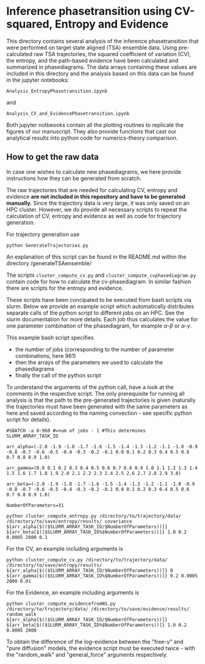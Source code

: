 
# Inference phasetransition using CV-squared, Entropy and Evidence


This directory contains several analysis of the inference phasetransition that were performed on target state aligned (TSA) ensemble data. Using pre-calculated raw TSA trajectories, the squared coefficient of variation (CV), the entropy, and the path-based evidence have been calculated and summarized in phasediagrams. The data arrays containing these values are included in this directory and the analysis based on this data can be found in the jupyter notebooks:
```
Analysis_EntropyPhasetransition.ipynb
```
and 
```
Analysis_CV_and_EvidencePhasetransition.ipynb
```
Both jupyter notbeooks contain all the plotting routines to replicate the figures of our manuscript. They also provide functions that cast our analytical results into python code for numerics-theory comparison.

## How to get the raw data

In case one wishes to calculate new phasediagrams, we here provide instructions how they can be generated from scratch.

The raw trajectories that are needed for calculating CV, entropy and evidence **are not included in this repository and have to be generated manually.** Since the trajectory data is very large, it was only saved on an HPC cluster. However, we do provide all necessary scripts to repeat the calculation of CV, entropy and evidence as well as code for trajectory generation.

For trajectory generation use
```
python GenerateTrajectories.py
```
An explanation of this script can be found in the README.md within the directory /generateTSAensemble/

The scripts `cluster_compute_cv.py` and `cluster_compute_cvphasediagram.py` contain code for how to calculate the cv-phasediagram. In similar fashion there are scripts for the entropy and evidence. 

These scripts have been concipated to be executed from bash scripts via slurm. Below we provide an example script which automatically distributes separate calls of the python script to different jobs on an HPC. See the slurm documentation for more details. Each job thus calculates the value for one parameter combination of the phasediagram, for example $\alpha$-$\beta$ or $\alpha$-$\gamma$. 

This example bash script specifies 
- the number of jobs (corresponding to the number of parameter combinations, here 961)
- then the arrays of the parameters we used to calculate the phasediagrams
- finally the call of the python script

To understand the arguments of the python call, have a look at the comments in the respective script. The only prerequisite for running all analysis is that the path to the pre-generated trajectories is given (naturally the trajectories must have been generated with the same parameters as here and saved according to the naming convection - see specific python script for details).
```
#SBATCH -a 0-960 #=num of jobs - 1 #This determines SLURM_ARRAY_TASK_ID

arr_alpha=(-2.0 -1.9 -1.8 -1.7 -1.6 -1.5 -1.4 -1.3 -1.2 -1.1 -1.0 -0.9 -0.8 -0.7 -0.6 -0.5 -0.4 -0.3 -0.2 -0.1 0.0 0.1 0.2 0.3 0.4 0.5 0.6 0.7 0.8 0.9 1.0)

arr_gamma=(0.0 0.1 0.2 0.3 0.4 0.5 0.6 0.7 0.8 0.9 1.0 1.1 1.2 1.3 1.4 1.5 1.6 1.7 1.8 1.9 2.0 2.1 2.2 2.3 2.4 2.5 2.6 2.7 2.8 2.9 3.0)

arr_beta=(-2.0 -1.9 -1.8 -1.7 -1.6 -1.5 -1.4 -1.3 -1.2 -1.1 -1.0 -0.9 -0.8 -0.7 -0.6 -0.5 -0.4 -0.3 -0.2 -0.1 0.0 0.1 0.2 0.3 0.4 0.5 0.6 0.7 0.8 0.9 1.0)

NumberOfParameters=31

python cluster_compute_entropy.py /directory/to/trajectory/data/ /directory/to/save/entropy/results/ covariance ${arr_alpha[$(($SLURM_ARRAY_TASK_ID/$NumberOfParameters))]} ${arr_beta[$(($SLURM_ARRAY_TASK_ID%$NumberOfParameters))]} 1.0 0.2 0.0005 2000 0.1
```
For the CV, an example including arguments is
```
python cluster_compute_cv.py /directory/to/trajectory/data/ /directory/to/save/entropy/results/ ${arr_alpha[$(($SLURM_ARRAY_TASK_ID/$NumberOfParameters))]} 0 ${arr_gamma[$(($SLURM_ARRAY_TASK_ID%$NumberOfParameters))]} 0.2 0.0005 2000 0.01
```

For the Evidence, an example including arguments is
```
python cluster_compute_evidencefromNS.py /directory/to/trajectory/data/ /directory/to/save/evidence/results/ random_walk ${arr_alpha[$(($SLURM_ARRAY_TASK_ID/$NumberOfParameters))]} ${arr_beta[$(($SLURM_ARRAY_TASK_ID%$NumberOfParameters))]} 1.0 0.2 0.0005 2000
```
To obtain the difference of the log-evidence between the "free-$\gamma$" and "pure diffusion" models, the evidence script must be executed twice - with the "random_walk" and "general_force" arguments respectively.

